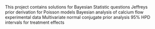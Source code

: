 This project contains solutions for Bayesian Statistic questions
Jeffreys prior derivation for Poisson models
Bayesian analysis of calcium flow experimental data
Multivariate normal conjugate prior analysis
95% HPD intervals for treatment effects
